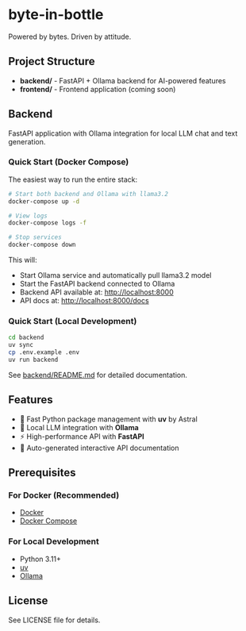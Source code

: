 # byte-in-bottle

Powered by bytes. Driven by attitude.

## Project Structure

- **backend/** - FastAPI + Ollama backend for AI-powered features
- **frontend/** - Frontend application (coming soon)

## Backend

FastAPI application with Ollama integration for local LLM chat and text generation.

### Quick Start (Docker Compose)

The easiest way to run the entire stack:

```bash
# Start both backend and Ollama with llama3.2
docker-compose up -d

# View logs
docker-compose logs -f

# Stop services
docker-compose down
```

This will:

- Start Ollama service and automatically pull llama3.2 model
- Start the FastAPI backend connected to Ollama
- Backend API available at: <http://localhost:8000>
- API docs at: <http://localhost:8000/docs>

### Quick Start (Local Development)

```bash
cd backend
uv sync
cp .env.example .env
uv run backend
```

See [backend/README.md](backend/README.md) for detailed documentation.

## Features

- 🚀 Fast Python package management with **uv** by Astral
- 🤖 Local LLM integration with **Ollama**
- ⚡ High-performance API with **FastAPI**
- 📝 Auto-generated interactive API documentation

## Prerequisites

### For Docker (Recommended)

- [Docker](https://www.docker.com/get-started)
- [Docker Compose](https://docs.docker.com/compose/install/)

### For Local Development

- Python 3.11+
- [uv](https://github.com/astral-sh/uv)
- [Ollama](https://ollama.ai/)

## License

See LICENSE file for details.
